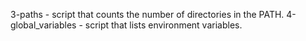 3-paths -  script that counts the number of directories in the PATH.
4-global_variables - script that lists environment variables.
